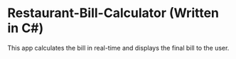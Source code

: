 # Restaurant-Bill-Calculator (Written in C#)
This app calculates the bill in real-time and displays the final bill to the user. 
